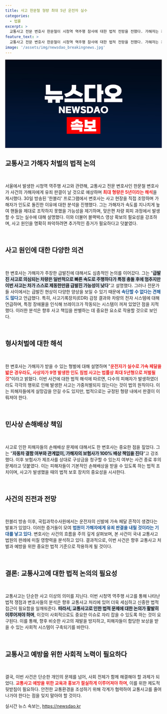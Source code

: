 ```yaml
---
title: 사고 한문철 형량 최대 5년 운전자 실수
categories:
  - 법률
excerpt: >
  교통사고 전문 변호사 한문철이 시청역 역주행 참사에 대한 법적 전망을 전했다. 가해자는 최대 5년 형벌을 받을 수 있으며, 사고 원인 조사도 한창이다. 과연 그의 주장과 피해자들의 안전은 어떻게 보호될까?
feature_text: >
  교통사고 전문 변호사 한문철이 시청역 역주행 참사에 대한 법적 전망을 전했다. 가해자는 최대 5년 형벌을 받을 수 있으며, 사고 원인 조사도 한창이다. 과연 그의 주장과 피해자들의 안전은 어떻게 보호될까?
image: '/assets/img/newsdao_breakingnews.jpg'
---
```


<p><img src="/assets/img/newsdao_breakingnews.jpg" alt="bookingtag 속보" /></p>

<h2 data-ke-size="size26">교통사고 가해자 처벌의 법적 논의</h2>

<p data-ke-size="size16">&nbsp;</p>

<p>서울에서 발생한 시청역 역주행 사고와 관련해, 교통사고 전문 변호사인 한문철 변호사가 사건의 가해자에게 유죄 판결이 날 것으로 예상하며 <b><span style="color: #ee2323;">최대 형량은 5년이라는 해석</span></b>을 제시했다. 30일 방송된 '한블리' 프로그램에서 변호사는 사고 현장을 직접 조망하며 가해자가 인도로 돌진한 이유에 대한 분석을 진행했다. 그는 가해자가 속도를 지나치게 높여 핸들을 제대로 조작하지 못했을 가능성을 제기하며, 맞은편 차량 회피 과정에서 발생할 수 있는 실수에 대해 설명했다. 이와 더불어 블랙박스 영상 확보의 필요성을 강조하며, 사고 원인을 명확히 파악하려면 추가적인 증거가 필요하다고 덧붙였다.</p>

<p data-ke-size="size16">&nbsp;</p>

<h2 data-ke-size="size26">사고 원인에 대한 다양한 의견</h2>

<p data-ke-size="size16">&nbsp;</p>

<p>한 변호사는 가해자가 주장한 급발진에 대해서도 심층적인 논의를 이어갔다. 그는 "<b><span style="background-color: #21538527;">급발진 사고로 의심되는 차량은 일반적으로 빠른 속도로 주행하다가 특정 충돌 후에 멈추지만 이번 사고는 차가 스스로 제동한만큼 급발진 가능성이 낮다</span></b>"고 설명했다. 그러나 전문가들 사이에서는 급발진 현상이 다양한 양상을 보일 수 있기 때문에 <b><span style="color: #1a5490;">속단할 수 없다는 견해도 많다</span></b>고 언급했다. 특히, 사고기록장치(EDR) 감정 결과와 차량의 전자 시스템에 대해 언급하며, 특정 장애물을 인식해 브레이크가 작동되는 시스템이 꺼져 있었던 점을 지적했다. 이러한 분석은 향후 사고 책임을 판별하는 데 중요한 요소로 작용할 것으로 보인다.</p>

<p data-ke-size="size16">&nbsp;</p>

<h2 data-ke-size="size26">형사처벌에 대한 해석</h2>

<p data-ke-size="size16">&nbsp;</p>

<p>한 변호사는 가해자가 받을 수 있는 형벌에 대해 설명하며 "<b><span style="color: #ee2323;">운전자가 실수로 가속 페달을 밟은 경우라도, 사상자가 9명 발생한 인도 침범 사고는 법률상 최대 5년형으로 처벌될 것</span></b>"이라고 밝혔다. 이번 사건에 대한 법적 해석에 따르면, 다수의 피해자가 발생하였더라도 각각의 행위로 인해 발생한 사고는 가중처벌되지 않는다는 것이 법의 원칙이다. 이는 피해자들에게 실망감을 안길 수도 있지만, 법적으로는 규정된 형량 내에서 판결이 이뤄져야 한다.</p>

<p data-ke-size="size16">&nbsp;</p>

<h2 data-ke-size="size26">민사상 손해배상 책임</h2>

<p data-ke-size="size16">&nbsp;</p>

<p>사고로 인한 피해자들의 손해배상 문제에 대해서도 한 변호사는 중요한 점을 짚었다. 그는 "<b><span style="background-color: #21538527;">자동차 결함 여부와 관계없이, 가해자의 보험사가 100% 배상 책임을 진다</span></b>"고 강조했다. 이후 보험사가 제조사를 상대로 구상금을 청구할 수 있는지 여부는 사건 종료 후의 문제라고 덧붙였다. 이는 피해자들이 기본적인 손해배상을 받을 수 있도록 하는 법적 조치이며, 사고가 발생했을 때의 법적 보호 장치의 중요성을 시사한다.</p>

<p data-ke-size="size16">&nbsp;</p>

<h2 data-ke-size="size26">사건의 진전과 전망</h2>

<p data-ke-size="size16">&nbsp;</p>

<p>한블리 방송 이후, 국립과학수사원에서는 운전자의 신발에 가속 페달 흔적이 생겼다는 발표가 있었다. 이러한 증거들이 모여 <b><span style="color: #1a5490;">법원이 가해자에게 유죄 판결을 내릴 것이라는 기대를 낳고 있다</span></b>. 변호사는 사건의 흐름을 주의 깊게 살펴보며, 본 사건이 국내 교통사고 법원의 판례에 미칠 영향력을 분석하고 있다. 결과적으로, 이번 사건은 향후 교통사고 처벌과 예방을 위한 중요한 법적 기준으로 작용하게 될 것이다. </p>

<p data-ke-size="size16">&nbsp;</p>

<h2 data-ke-size="size26">결론: 교통사고에 대한 법적 논의의 필요성</h2>

<p data-ke-size="size16">&nbsp;</p>

<p>교통사고는 단순한 사고 이상의 의미를 지닌다. 이번 시청역 역주행 사고를 통해 나타난 법적 쟁점과 변호사들의 분석은 향후 교통사고 처리에 있어 더욱 세심하고 신중한 법적 접근이 필요함을 일깨워준다. <b><span style="background-color: #21538527;">따라서, 교통사고로 인한 법적 문제에 대한 논의가 활발히 이루어져야 하며</span></b>, 이것이 사회적으로도 중요한 이슈로 자리 잡을 수 있도록 하는 것이 요구된다. 이를 통해, 향후 비슷한 사고의 재발을 방지하고, 피해자들이 합당한 보상을 받을 수 있는 사회적 시스템이 구축되기를 바란다. </p>

<p data-ke-size="size16">&nbsp;</p>

<h2 data-ke-size="size26">교통사고 예방을 위한 사회적 노력이 필요하다</h2>

<p data-ke-size="size16">&nbsp;</p>

<p>결국, 이번 사건은 단순한 개인의 문제를 넘어, 사회 전체가 함께 해결해야 할 과제가 되었다. <b><span style="color: #ee2323;">교통사고 예방을 위한 교육과 홍보가 절실하게 이루어져야 하며</span></b>, 이를 위한 제도적 뒷받침이 필요하다. 안전한 교통환경을 조성하기 위해 각계가 협력하여 교통사고를 줄여나가야 한다는 점을 잊지 말아야 할 것이다.</p>
실시간 뉴스 속보는, <a href="https://newsdao.kr" rel="dofollow">https://newsdao.kr</a>


